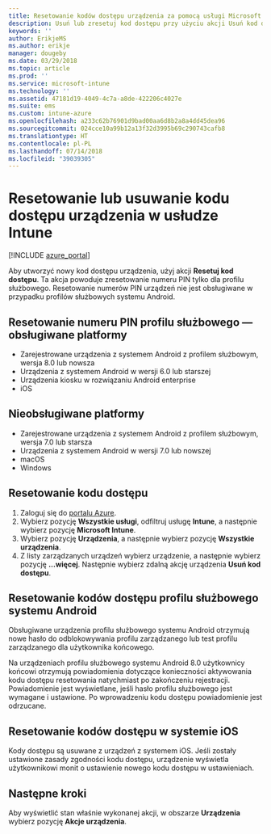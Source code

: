 ```yaml
---
title: Resetowanie kodów dostępu urządzenia za pomocą usługi Microsoft Intune — Azure | Microsoft Docs
description: Usuń lub zresetuj kod dostępu przy użyciu akcji Usuń kod dostępu na urządzeniach zarządzanych lub monitorowanych przy użyciu usługi Intune.
keywords: ''
author: ErikjeMS
ms.author: erikje
manager: dougeby
ms.date: 03/29/2018
ms.topic: article
ms.prod: ''
ms.service: microsoft-intune
ms.technology: ''
ms.assetid: 47181d19-4049-4c7a-a8de-422206c4027e
ms.suite: ems
ms.custom: intune-azure
ms.openlocfilehash: a233c62b76901d9bad00aa6d8b2a8a4dd45dea96
ms.sourcegitcommit: 024cce10a99b12a13f32d3995b69c290743cafb8
ms.translationtype: HT
ms.contentlocale: pl-PL
ms.lasthandoff: 07/14/2018
ms.locfileid: "39039305"
---
```

# <a name="reset-or-remove-a-device-passcode-in-intune"></a>Resetowanie lub usuwanie kodu dostępu urządzenia w usłudze Intune

[!INCLUDE [azure_portal](./includes/azure_portal.md)]

Aby utworzyć nowy kod dostępu urządzenia, użyj akcji **Resetuj kod dostępu**. Ta akcja powoduje zresetowanie numeru PIN tylko dla profilu służbowego. Resetowanie numerów PIN urządzeń nie jest obsługiwane w przypadku profilów służbowych systemu Android.

## <a name="work-profile-pin-reset-supported-platforms"></a>Resetowanie numeru PIN profilu służbowego — obsługiwane platformy

- Zarejestrowane urządzenia z systemem Android z profilem służbowym, wersja 8.0 lub nowsza 
- Urządzenia z systemem Android w wersji 6.0 lub starszej
- Urządzenia kiosku w rozwiązaniu Android enterprise
- iOS 
     
## <a name="unsupported-platforms"></a>Nieobsługiwane platformy

- Zarejestrowane urządzenia z systemem Android z profilem służbowym, wersja 7.0 lub starsza
- Urządzenia z systemem Android w wersji 7.0 lub nowszej
- macOS
- Windows

## <a name="reset-a-passcode"></a>Resetowanie kodu dostępu

1. Zaloguj się do [portalu Azure](https://portal.azure.com).
2. Wybierz pozycję **Wszystkie usługi**, odfiltruj usługę **Intune**, a następnie wybierz pozycję **Microsoft Intune**.
3. Wybierz pozycję **Urządzenia**, a następnie wybierz pozycję **Wszystkie urządzenia**.
4. Z listy zarządzanych urządzeń wybierz urządzenie, a następnie wybierz pozycję **...więcej**. Następnie wybierz zdalną akcję urządzenia **Usuń kod dostępu**.

## <a name="resetting-android-work-profile-passcodes"></a>Resetowanie kodów dostępu profilu służbowego systemu Android

Obsługiwane urządzenia profilu służbowego systemu Android otrzymują nowe hasło do odblokowywania profilu zarządzanego lub test profilu zarządzanego dla użytkownika końcowego. 

Na urządzeniach profilu służbowego systemu Android 8.0 użytkownicy końcowi otrzymują powiadomienia dotyczące konieczności aktywowania kodu dostępu resetowania natychmiast po zakończeniu rejestracji. Powiadomienie jest wyświetlane, jeśli hasło profilu służbowego jest wymagane i ustawione. Po wprowadzeniu kodu dostępu powiadomienie jest odrzucane.

## <a name="resetting-ios-passcodes"></a>Resetowanie kodów dostępu w systemie iOS

Kody dostępu są usuwane z urządzeń z systemem iOS. Jeśli zostały ustawione zasady zgodności kodu dostępu, urządzenie wyświetla użytkownikowi monit o ustawienie nowego kodu dostępu w ustawieniach. 

## <a name="next-steps"></a>Następne kroki

Aby wyświetlić stan właśnie wykonanej akcji, w obszarze **Urządzenia** wybierz pozycję **Akcje urządzenia**.
